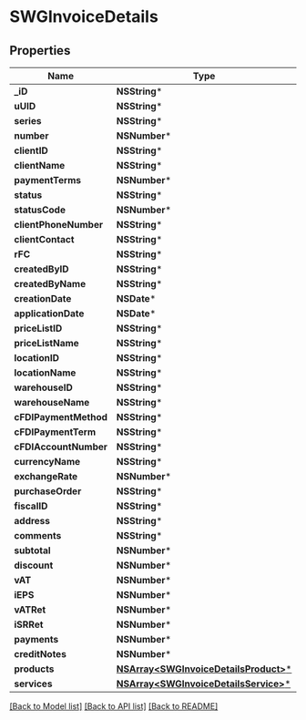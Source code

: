 # SWGInvoiceDetails

## Properties
Name | Type | Description | Notes
------------ | ------------- | ------------- | -------------
**_iD** | **NSString*** |  | [optional] 
**uUID** | **NSString*** |  | [optional] 
**series** | **NSString*** |  | [optional] 
**number** | **NSNumber*** |  | [optional] 
**clientID** | **NSString*** |  | [optional] 
**clientName** | **NSString*** |  | [optional] 
**paymentTerms** | **NSNumber*** |  | [optional] 
**status** | **NSString*** |  | [optional] 
**statusCode** | **NSNumber*** |  | [optional] 
**clientPhoneNumber** | **NSString*** |  | [optional] 
**clientContact** | **NSString*** |  | [optional] 
**rFC** | **NSString*** |  | [optional] 
**createdByID** | **NSString*** |  | [optional] 
**createdByName** | **NSString*** |  | [optional] 
**creationDate** | **NSDate*** |  | [optional] 
**applicationDate** | **NSDate*** |  | [optional] 
**priceListID** | **NSString*** |  | [optional] 
**priceListName** | **NSString*** |  | [optional] 
**locationID** | **NSString*** |  | [optional] 
**locationName** | **NSString*** |  | [optional] 
**warehouseID** | **NSString*** |  | [optional] 
**warehouseName** | **NSString*** |  | [optional] 
**cFDIPaymentMethod** | **NSString*** |  | [optional] 
**cFDIPaymentTerm** | **NSString*** |  | [optional] 
**cFDIAccountNumber** | **NSString*** |  | [optional] 
**currencyName** | **NSString*** |  | [optional] 
**exchangeRate** | **NSNumber*** |  | [optional] 
**purchaseOrder** | **NSString*** |  | [optional] 
**fiscalID** | **NSString*** |  | [optional] 
**address** | **NSString*** |  | [optional] 
**comments** | **NSString*** |  | [optional] 
**subtotal** | **NSNumber*** |  | [optional] 
**discount** | **NSNumber*** |  | [optional] 
**vAT** | **NSNumber*** |  | [optional] 
**iEPS** | **NSNumber*** |  | [optional] 
**vATRet** | **NSNumber*** |  | [optional] 
**iSRRet** | **NSNumber*** |  | [optional] 
**payments** | **NSNumber*** |  | [optional] 
**creditNotes** | **NSNumber*** |  | [optional] 
**products** | [**NSArray&lt;SWGInvoiceDetailsProduct&gt;***](SWGInvoiceDetailsProduct.md) |  | [optional] 
**services** | [**NSArray&lt;SWGInvoiceDetailsService&gt;***](SWGInvoiceDetailsService.md) |  | [optional] 

[[Back to Model list]](../README.md#documentation-for-models) [[Back to API list]](../README.md#documentation-for-api-endpoints) [[Back to README]](../README.md)


